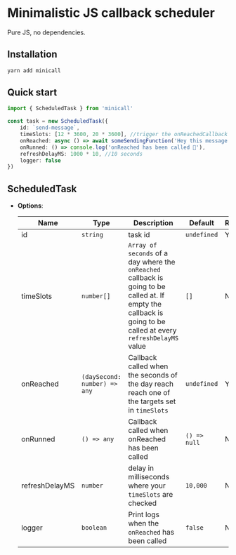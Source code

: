 # Minimalistic JS callback scheduler

Pure JS, no dependencies.

## Installation
```sh
yarn add minicall
```

## Quick start
```ts
import { ScheduledTask } from 'minicall'

const task = new ScheduledTask({
    id: `send-message`,
    timeSlots: [12 * 3600, 20 * 3600], //trigger the onReachedCallback every day, at 12 noon and 20pm 
    onReached: async () => await someSendingFunction('Hey this message has been sent from a scheduled task!'),
    onRunned: () => console.log('onReached has been called 🎉'),
    refreshDelayMS: 1000 * 10, //10 seconds
    logger: false
})
```

## ScheduledTask

- **Options**:

    | Name | Type | Description | Default | Required
    | -- | -- | -- | -- | -- |
    | id |`string` | task id | `undefined` | YES
    | timeSlots |`number[]` | `Array of seconds` of a day where the `onReached` callback is going to be called at. If empty the callback is going to be called at every `refreshDelayMS` value | `[]` | NO
    | onReached |`(daySecond: number) => any` | Callback called when the seconds of the day reach reach one of the targets set in `timeSlots` | `undefined` | YES 
    | onRunned |`() => any` | Callback called when onReached has been called | `() => null` | NO 
    | refreshDelayMS |`number` | delay in milliseconds where your `timeSlots` are checked | `10,000` | NO 
    | logger |`boolean` | Print logs when the `onReached` has been called  | `false` | NO 
